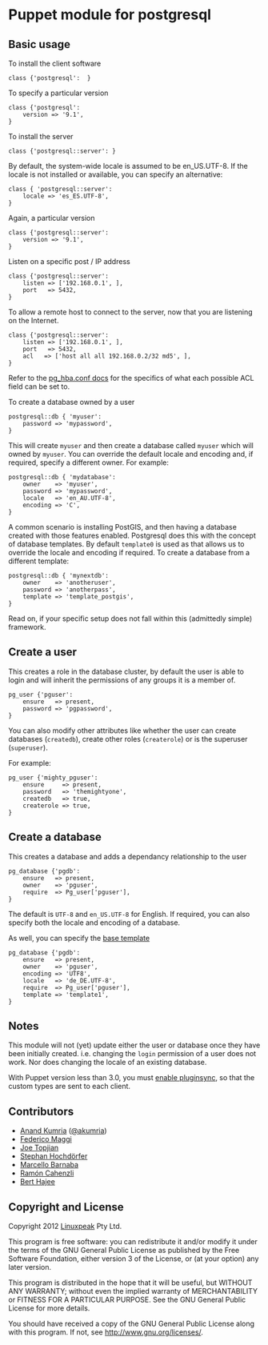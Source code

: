 Puppet module for postgresql
============================

Basic usage
-----------

To install the client software

    class {'postgresql':  }

To specify a particular version

    class {'postgresql':
        version => '9.1',
    }

To install the server

	class {'postgresql::server': }

By default, the system-wide locale is assumed to be en_US.UTF-8. If the
locale is not installed or available, you can specify an alternative:

    class { 'postgresql::server':
        locale => 'es_ES.UTF-8',
    }

Again, a particular version

	class {'postgresql::server':
		version => '9.1',
	}

Listen on a specific post / IP address

	class {'postgresql::server':
		listen => ['192.168.0.1', ],
		port   => 5432,
	}

To allow a remote host to connect to the server, now that you are listening
on the Internet.

    class {'postgresql::server':
        listen => ['192.168.0.1', ],
        port   => 5432,
        acl   => ['host all all 192.168.0.2/32 md5', ],
    }

Refer to the [pg_hba.conf docs](http://www.postgresql.org/docs/devel/static/auth-pg-hba-conf.html) for
the specifics of what each possible ACL field can be set to.

To create a database owned by a user

    postgresql::db { 'myuser':
        password => 'mypassword',
    }

This will create `myuser` and then create a database called `myuser`
which will owned by `myuser`. You can override the default locale and
encoding and, if required, specify a different owner. For example:

    postgresql::db { 'mydatabase':
        owner    => 'myuser',
        password => 'mypassword',
        locale   => 'en_AU.UTF-8',
        encoding => 'C',
    }

A common scenario is installing PostGIS, and then having a database created with those features enabled.
Postgresql does this with the concept of database templates. By default `template0` is used as that
allows us to override the locale and encoding if required. To create a database from a different template:

    postgresql::db { 'mynextdb':
        owner    => 'anotheruser',
        password => 'anotherpass',
        template => 'template_postgis',
    }

Read on, if your specific setup does not fall within this
 (admittedly simple) framework.

Create a user
-------------

This creates a role in the database cluster, by default the user
is able to login and will inherit the permissions of any groups it
is a member of.

	pg_user {'pguser':
		ensure   => present,
		password => 'pgpassword',
	}

You can also modify other attributes like whether the user can create
databases (`createdb`), create other roles (`createrole`) or is the
superuser (`superuser`).

For example:

    pg_user {'mighty_pguser':
        ensure     => present,
        password   => 'themightyone',
        createdb   => true,
        createrole => true,
    }


Create a database
-----------------

This creates a database and adds a dependancy relationship to the user

	pg_database {'pgdb':
		ensure   => present,
		owner    => 'pguser',
		require  => Pg_user['pguser'],
	}

The default is `UTF-8` and `en_US.UTF-8` for English. If required,
you can also specify both the locale and encoding of a database.

As well, you can specify the [base template](http://www.postgresql.org/docs/devel/static/manage-ag-templatedbs.html)

	pg_database {'pgdb':
		ensure   => present,
		owner    => 'pguser',
		encoding => 'UTF8',
		locale   => 'de_DE.UTF-8',
		require  => Pg_user['pguser'],
		template => 'template1',
	}



Notes
-----

This module will not (yet) update either the user or database once they have
been initially created. i.e. changing the `login` permission of a user does not work.
Nor does changing the locale of an existing database.

With Puppet version less than 3.0, you must [enable pluginsync](http://docs.puppetlabs.com/guides/plugins_in_modules.html#enabling-pluginsync),
so that the custom types are sent to each client.


Contributors
------------

 * [Anand Kumria](https://github.com/akumria) ([@akumria](https://twitter.com/akumria))
 * [Federico Maggi](https://github.com/phretor)
 * [Joe Topjian](https://github.com/jtopjian)
 * [Stephan Hochdörfer](https://github.com/shochdoerfer)
 * [Marcello Barnaba](https://github.com/vjt)
 * [Ramón Cahenzli](https://github.com/psy-q)
 * [Bert Hajee](https://github.com/hajee)

Copyright and License
---------------------

Copyright 2012 [Linuxpeak](https://www.linuxpeak.com/) Pty Ltd.

This program is free software: you can redistribute it and/or modify
it under the terms of the GNU General Public License as published by
the Free Software Foundation, either version 3 of the License, or
(at your option) any later version.

This program is distributed in the hope that it will be useful,
but WITHOUT ANY WARRANTY; without even the implied warranty of
MERCHANTABILITY or FITNESS FOR A PARTICULAR PURPOSE.  See the
GNU General Public License for more details.

You should have received a copy of the GNU General Public License
along with this program.  If not, see <http://www.gnu.org/licenses/>.
